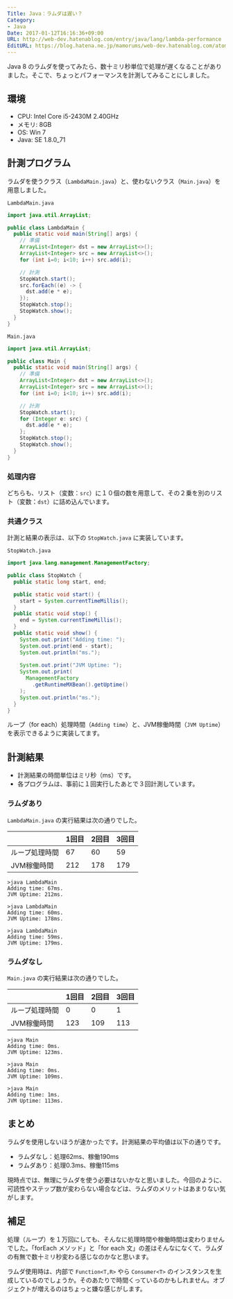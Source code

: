 ```yaml
---
Title: Java：ラムダは遅い？
Category:
- Java
Date: 2017-01-12T16:16:36+09:00
URL: http://web-dev.hatenablog.com/entry/java/lang/lambda-performance
EditURL: https://blog.hatena.ne.jp/mamorums/web-dev.hatenablog.com/atom/entry/10328749687206023700
---
```


Java 8 のラムダを使ってみたら、数十ミリ秒単位で処理が遅くなることがありました。そこで、ちょっとパフォーマンスを計測してみることにしました。


## 環境
- CPU: Intel Core i5-2430M 2.40GHz
- メモリ: 8GB
- OS: Win 7
- Java: SE 1.8.0_71


## 計測プログラム
ラムダを使うクラス（`LambdaMain.java`）と、使わないクラス（`Main.java`）を用意しました。

`LambdaMain.java`

```java
import java.util.ArrayList;

public class LambdaMain {
  public static void main(String[] args) {
    // 準備
    ArrayList<Integer> dst = new ArrayList<>();
    ArrayList<Integer> src = new ArrayList<>();
    for (int i=0; i<10; i++) src.add(i);

    // 計測
    StopWatch.start();
    src.forEach((e) -> {
      dst.add(e * e);
    });
    StopWatch.stop();
    StopWatch.show();
  }
}

```

`Main.java`

```java
import java.util.ArrayList;

public class Main {
  public static void main(String[] args) {
    // 準備
    ArrayList<Integer> dst = new ArrayList<>();
    ArrayList<Integer> src = new ArrayList<>();
    for (int i=0; i<10; i++) src.add(i);

    // 計測
    StopWatch.start();
    for (Integer e: src) {
      dst.add(e * e);
    };
    StopWatch.stop();
    StopWatch.show();
  }
}

```

### 処理内容
どちらも、リスト（変数：`src`）に１０個の数を用意して、その２乗を別のリスト（変数：`dst`）に詰め込んでいます。


### 共通クラス
計測と結果の表示は、以下の `StopWatch.java` に実装しています。

`StopWatch.java`

```java
import java.lang.management.ManagementFactory;

public class StopWatch {
  public static long start, end;

  public static void start() {
    start = System.currentTimeMillis();
  }
  public static void stop() {
    end = System.currentTimeMillis();
  }
  public static void show() {
    System.out.print("Adding time: ");
    System.out.print(end - start);
    System.out.println("ms.");
    
    System.out.print("JVM Uptime: ");
    System.out.print(
      ManagementFactory
        .getRuntimeMXBean().getUptime()
    );
    System.out.println("ms.");
  }
}
```

ループ（for each）処理時間（`Adding time`）と、JVM稼働時間（`JVM Uptime`）を表示できるように実装してます。


## 計測結果
- 計測結果の時間単位はミリ秒（ms）です。
- 各プログラムは、事前に１回実行したあとで３回計測しています。

### ラムダあり
`LambdaMain.java` の実行結果は次の通りでした。

|                        | 1回目 | 2回目 | 3回目 |
| ----------------- | ------ | ------ | ------ |
| ループ処理時間   | 67     | 60     | 59     | 
| JVM稼働時間      | 212   | 178   | 179    | 


```
>java LambdaMain
Adding time: 67ms.
JVM Uptime: 212ms.

>java LambdaMain
Adding time: 60ms.
JVM Uptime: 178ms.

>java LambdaMain
Adding time: 59ms.
JVM Uptime: 179ms.
```

### ラムダなし
`Main.java` の実行結果は次の通りでした。

|                        | 1回目 | 2回目 | 3回目 |
| ----------------- | ------ | ------ | ------ |
| ループ処理時間   | 0       | 0       | 1      |
| JVM稼働時間      | 123   | 109    | 113   |

```
>java Main
Adding time: 0ms.
JVM Uptime: 123ms.

>java Main
Adding time: 0ms.
JVM Uptime: 109ms.

>java Main
Adding time: 1ms.
JVM Uptime: 113ms.
```


## まとめ
ラムダを使用しないほうが速かったです。計測結果の平均値は以下の通りです。

- ラムダなし：処理62ms、稼働190ms
- ラムダあり：処理0.3ms、稼働115ms

現時点では、無理にラムダを使う必要はないかなと思いました。今回のように、可読性やステップ数が変わらない場合などは、ラムダのメリットはあまりない気がします。


## 補足
処理（ループ）を１万回にしても、そんなに処理時間や稼働時間は変わりませんでした。「forEach メソッド」と「for each 文」の差はそんなになくて、ラムダの有無で数十ミリ秒変わる感じなのかなと思います。

ラムダ使用時は、内部で `Function<T,R>` やら `Consumer<T>` のインスタンスを生成しているのでしょうか。そのあたりで時間くっているのかもしれません。オブジェクトが増えるのはちょっと嫌な感じがします。
